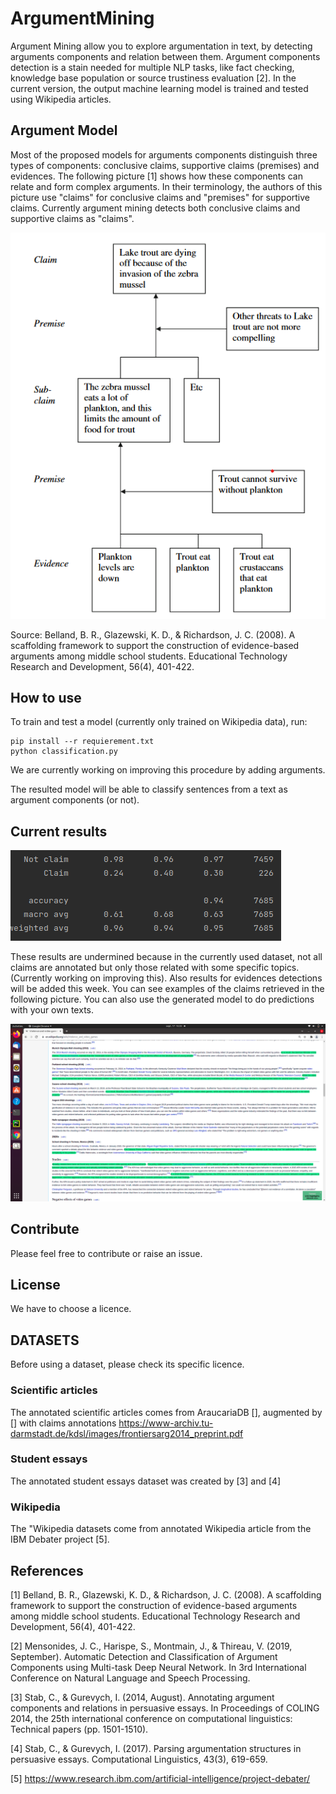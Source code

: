 # ArgumentMining

Argument Mining allow you to explore argumentation in text, by detecting arguments components and relation between them.
Argument components detection is a stain needed for multiple NLP tasks, like fact checking, knowledge base population or source trustiness evaluation [2].
In the current version, the output machine learning model is trained and tested using Wikipedia articles. 

## Argument Model
Most of the proposed models for arguments components distinguish three types of components: conclusive claims, supportive claims (premises) and evidences.
The following picture [1] shows how these components can relate and form complex arguments. In their terminology, the authors of this picture use "claims" for conclusive claims and "premises" for supportive claims.
Currently argument mining detects both conclusive claims and supportive claims as "claims".

![An argumention model by Belland & al](model.png)

Source: Belland, B. R., Glazewski, K. D., & Richardson, J. C. (2008). A scaffolding framework to support the construction of evidence-based arguments among middle school students. Educational Technology Research and Development, 56(4), 401-422.

## How to use
To train and test a model (currently only trained on Wikipedia data), run: 

    pip install --r requierement.txt
    python classification.py

We are currently working on improving this procedure by adding arguments.

The resulted model will be able to classify sentences from a text as argument components (or not).

## Current results
![results.png](results.png)

These results are undermined because in the currently used dataset, not all claims are annotated but only those related with some specific topics. (Currently working on improving this).
Also results for evidences detections will be added this week.
You can see examples of the claims retrieved in the following picture. You can also use the generated model to do predictions with your own texts.

![claim_example.png](claim_example.png)

## Contribute
Please feel free to contribute or raise an issue.

## License
We have to choose a licence.

## DATASETS
Before using a dataset, please check its specific licence.

### Scientific articles
The annotated scientific articles comes from AraucariaDB [], augmented by [] with claims annotations
https://www-archiv.tu-darmstadt.de/kdsl/images/frontiersarg2014_preprint.pdf

### Student essays
The annotated student essays dataset was created by [3] and [4]

### Wikipedia
The "Wikipedia datasets come from annotated Wikipedia article from the IBM Debater project [5].

## References

[1] Belland, B. R., Glazewski, K. D., & Richardson, J. C. (2008). A scaffolding framework to support the construction of evidence-based arguments among middle school students. Educational Technology Research and Development, 56(4), 401-422.

[2] Mensonides, J. C., Harispe, S., Montmain, J., & Thireau, V. (2019, September). Automatic Detection and Classification of Argument Components using Multi-task Deep Neural Network. In 3rd International Conference on Natural Language and Speech Processing.

[3] Stab, C., & Gurevych, I. (2014, August). Annotating argument components and relations in persuasive essays. In Proceedings of COLING 2014, the 25th international conference on computational linguistics: Technical papers (pp. 1501-1510).

[4] Stab, C., & Gurevych, I. (2017). Parsing argumentation structures in persuasive essays. Computational Linguistics, 43(3), 619-659.

[5] https://www.research.ibm.com/artificial-intelligence/project-debater/



